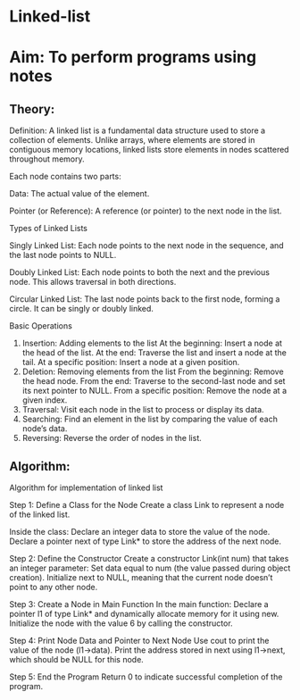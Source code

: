 # Linked-list

# Aim: To perform programs using notes

## Theory:

Definition:
A linked list is a fundamental data structure used to store a collection of elements. Unlike arrays, where elements are stored in contiguous memory locations, linked lists store elements in nodes scattered throughout memory.

Each node contains two parts:

Data: The actual value of the element.

Pointer (or Reference): A reference (or pointer) to the next node in the list.

Types of Linked Lists

Singly Linked List: Each node points to the next node in the sequence, and the last node points to NULL.

Doubly Linked List: Each node points to both the next and the previous node. This allows traversal in both directions.

Circular Linked List: The last node points back to the first node, forming a circle. It can be singly or doubly linked.

Basic Operations
1. Insertion: Adding elements to the list
At the beginning: Insert a node at the head of the list.
At the end: Traverse the list and insert a node at the tail.
At a specific position: Insert a node at a given position.
2. Deletion: Removing elements from the list
From the beginning: Remove the head node.
From the end: Traverse to the second-last node and set its next pointer to NULL.
From a specific position: Remove the node at a given index.
4. Traversal: Visit each node in the list to process or display its data.
5. Searching: Find an element in the list by comparing the value of each node’s data.
6. Reversing: Reverse the order of nodes in the list.

 ## Algorithm:
 Algorithm for implementation of linked list
 
 Step 1: Define a Class for the Node
Create a class Link to represent a node of the linked list.

Inside the class:
Declare an integer data to store the value of the node.
Declare a pointer next of type Link* to store the address of the next node.

Step 2: Define the Constructor
Create a constructor Link(int num) that takes an integer parameter:
Set data equal to num (the value passed during object creation).
Initialize next to NULL, meaning that the current node doesn’t point to any other node.

Step 3: Create a Node in Main Function
In the main function:
Declare a pointer l1 of type Link* and dynamically allocate memory for it using new.
Initialize the node with the value 6 by calling the constructor.

Step 4: Print Node Data and Pointer to Next Node
Use cout to print the value of the node (l1->data).
Print the address stored in next using l1->next, which should be NULL for this node.

Step 5: End the Program
Return 0 to indicate successful completion of the program.
